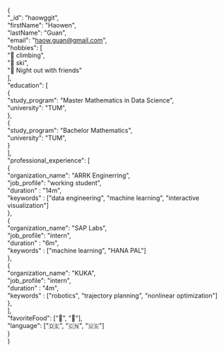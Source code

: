 {<br />
    "_id": "haowggit",<br />
    "firstName": "Haowen",<br />
    "lastName": "Guan",<br />
    "email": "haow.guan@gmail.com",<br />
    "hobbies": [<br />
      "🧗 climbing",<br />
      "🎿 ski",<br />
      "🍻 Night out with friends"<br />
    ],<br />
    "education": [<br />
    {<br />
      "study_program": "Master Mathematics in Data Science",<br />
      "university": "TUM",<br />
    },<br />
    {<br />
      "study_program": "Bachelor Mathematics",<br />
      "university": "TUM",<br />
    }<br />
    ],<br />
    "professional_experience": [<br />
    {<br />
      "organization_name": "ARRK Enginerring",<br />
      "job_profile": "working student",<br />
      "duration" : "14m",<br />
      "keywords" : ["data engineering", "machine learning", "interactive visualization"]<br />
    },<br />
    {<br />
      "organization_name": "SAP Labs",<br />
      "job_profile": "intern",<br />
      "duration" : "6m",<br />
      "keywords" : ["machine learning", "HANA PAL"]<br />
    },<br />
    {<br />
      "organization_name": "KUKA",<br />
      "job_profile": "intern",<br />
      "duration" : "4m",<br />
      "keywords" : ["robotics", "trajectory planning", "nonlinear optimization"]<br />
    },<br />
    ],<br />
    "favoriteFood": ["🍣", "🍜"],<br />
    "language": ["🇩🇪", "🇨🇳", "🇺🇸"]<br />
  }<br />
}<br />
<!---
haowggit/haowggit is a ✨ special ✨ repository because its `README.md` (this file) appears on your GitHub profile.
You can click the Preview link to take a look at your changes.
--->
